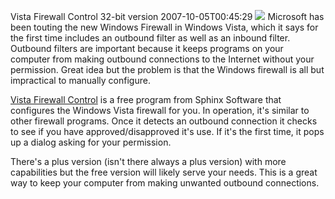 Vista Firewall Control 32-bit version
2007-10-05T00:45:29
![](http://www.sphinx-soft.com/Vista/pict/x-wall.jpg) Microsoft has been touting the new Windows Firewall in Windows Vista, which it says for the first time includes an outbound filter as well as an inbound filter. Outbound filters are important because it keeps programs on your computer from making outbound connections to the Internet without your permission. Great idea but the problem is that the Windows firewall is all but impractical to manually configure.

[Vista Firewall Control](http://www.sphinx-soft.com/Vista/) is a free program from Sphinx Software that configures the Windows Vista firewall for you. In operation, it's similar to other firewall programs. Once it detects an outbound connection it checks to see if you have approved/disapproved it's use. If it's the first time, it pops up a dialog asking for your permission. 

There's a plus version (isn't there always a plus version) with more capabilities but the free version will likely serve your needs. This is a great way to keep your computer from making unwanted outbound connections.
